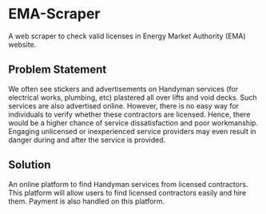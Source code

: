 # EMA-Scraper
A web scraper to check valid licenses in Energy Market Authority (EMA) website.
## Problem Statement
We often see stickers and advertisements on Handyman services (for electrical works, plumbing, etc) plastered all over lifts and void decks. Such services are also advertised online. 
However, there is no easy way for individuals to verify whether these contractors are licensed. Hence, there would be a higher chance of service dissatisfaction and poor workmanship. Engaging unlicensed or inexperienced service providers may even result in danger during and after the service is provided.
## Solution
An online platform to find Handyman services from licensed contractors. This platform will allow users to find licensed contractors easily and hire them. Payment is also handled on this platform. 
